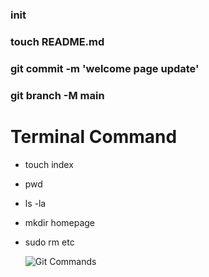 ### init
### touch README.md
### git commit -m 'welcome page update'
### git branch -M main
# Terminal Command
- touch index
- pwd
- ls -la
- mkdir homepage
- sudo rm etc
  
  ![Git Commands](relative/path/to/image.png)